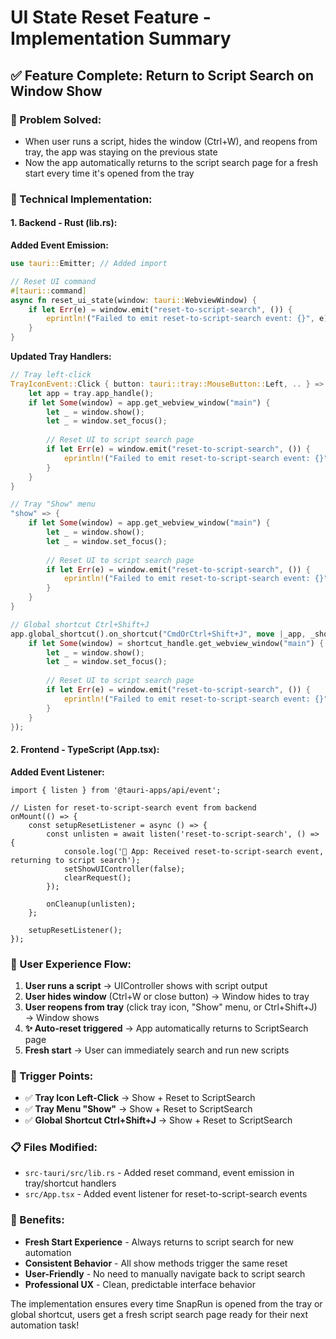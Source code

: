 # UI State Reset Feature - Implementation Summary

## ✅ **Feature Complete: Return to Script Search on Window Show**

### **🎯 Problem Solved:**
- When user runs a script, hides the window (Ctrl+W), and reopens from tray, the app was staying on the previous state
- Now the app automatically returns to the script search page for a fresh start every time it's opened from the tray

### **🔧 Technical Implementation:**

#### **1. Backend - Rust (lib.rs):**

**Added Event Emission:**
```rust
use tauri::Emitter; // Added import

// Reset UI command
#[tauri::command]
async fn reset_ui_state(window: tauri::WebviewWindow) {
    if let Err(e) = window.emit("reset-to-script-search", ()) {
        eprintln!("Failed to emit reset-to-script-search event: {}", e);
    }
}
```

**Updated Tray Handlers:**
```rust
// Tray left-click
TrayIconEvent::Click { button: tauri::tray::MouseButton::Left, .. } => {
    let app = tray.app_handle();
    if let Some(window) = app.get_webview_window("main") {
        let _ = window.show();
        let _ = window.set_focus();
        
        // Reset UI to script search page
        if let Err(e) = window.emit("reset-to-script-search", ()) {
            eprintln!("Failed to emit reset-to-script-search event: {}", e);
        }
    }
}

// Tray "Show" menu
"show" => {
    if let Some(window) = app.get_webview_window("main") {
        let _ = window.show();
        let _ = window.set_focus();
        
        // Reset UI to script search page
        if let Err(e) = window.emit("reset-to-script-search", ()) {
            eprintln!("Failed to emit reset-to-script-search event: {}", e);
        }
    }
}

// Global shortcut Ctrl+Shift+J
app.global_shortcut().on_shortcut("CmdOrCtrl+Shift+J", move |_app, _shortcut, _event| {
    if let Some(window) = shortcut_handle.get_webview_window("main") {
        let _ = window.show();
        let _ = window.set_focus();
        
        // Reset UI to script search page
        if let Err(e) = window.emit("reset-to-script-search", ()) {
            eprintln!("Failed to emit reset-to-script-search event: {}", e);
        }
    }
});
```

#### **2. Frontend - TypeScript (App.tsx):**

**Added Event Listener:**
```tsx
import { listen } from '@tauri-apps/api/event';

// Listen for reset-to-script-search event from backend
onMount(() => {
    const setupResetListener = async () => {
        const unlisten = await listen('reset-to-script-search', () => {
            console.log('🔄 App: Received reset-to-script-search event, returning to script search');
            setShowUIController(false);
            clearRequest();
        });
        
        onCleanup(unlisten);
    };
    
    setupResetListener();
});
```

### **🎯 User Experience Flow:**

1. **User runs a script** → UIController shows with script output
2. **User hides window** (Ctrl+W or close button) → Window hides to tray
3. **User reopens from tray** (click tray icon, "Show" menu, or Ctrl+Shift+J) → Window shows
4. **✨ Auto-reset triggered** → App automatically returns to ScriptSearch page
5. **Fresh start** → User can immediately search and run new scripts

### **🔧 Trigger Points:**
- ✅ **Tray Icon Left-Click** → Show + Reset to ScriptSearch
- ✅ **Tray Menu "Show"** → Show + Reset to ScriptSearch  
- ✅ **Global Shortcut Ctrl+Shift+J** → Show + Reset to ScriptSearch

### **📋 Files Modified:**
- `src-tauri/src/lib.rs` - Added reset command, event emission in tray/shortcut handlers
- `src/App.tsx` - Added event listener for reset-to-script-search events

### **🎉 Benefits:**
- **Fresh Start Experience** - Always returns to script search for new automation
- **Consistent Behavior** - All show methods trigger the same reset
- **User-Friendly** - No need to manually navigate back to script search
- **Professional UX** - Clean, predictable interface behavior

The implementation ensures every time SnapRun is opened from the tray or global shortcut, users get a fresh script search page ready for their next automation task!
